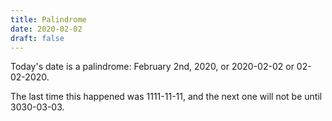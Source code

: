 ```yaml
---
title: Palindrome
date: 2020-02-02
draft: false
---
```


Today's date is a palindrome: February 2nd, 2020, or 2020-02-02 or 02-02-2020.

The last time this happened was 1111-11-11, and the next one will not be until 3030-03-03.
